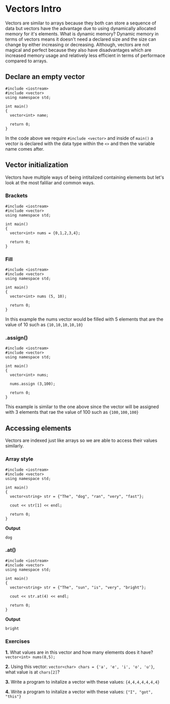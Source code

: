 # Vectors Intro

Vectors are similar to arrays because they both can store a sequence of data but vectors have the advantage due to using dynamically allocated memory for it's elements. What is dynamic memory? Dynamic memory in terms of vectors means it doesn't need a declared size and the size can change by either increasing or decreasing. Although, vectors are not magical and perfect because they also have disadvantages which are increased memory usage and relatively less efficient in terms of performace compared to arrays.

## Declare an empty vector
```
#include <iostream>
#include <vector>
using namespace std;

int main() 
{
  vector<int> name;

  return 0;
}
```

In the code above we require ```#include <vector>``` and inside of ```main()``` a vector is declared with the data type within the ```<>``` and then the variable name comes after.

## Vector initialization
Vectors have multiple ways of being intitalized containing elements but let's look at the most faliliar and common ways.

### Brackets
```
#include <iostream>
#include <vector>
using namespace std;

int main() 
{
  vector<int> nums = {0,1,2,3,4};

  return 0;
}
```

### Fill
```
#include <iostream>
#include <vector>
using namespace std;

int main() 
{
  vector<int> nums (5, 10);

  return 0;
}
```

In this example the nums vector would be filled with 5 elements that are the value of 10 such as ```{10,10,10,10,10}```

### .assign()
```
#include <iostream>
#include <vector>
using namespace std;

int main() 
{
  vector<int> nums;

  nums.assign (3,100);

  return 0;
}
```

This example is similar to the one above since the vector will be assigned with 3 elements that rae the value of 100 such as ```{100,100,100}```

## Accessing elements
Vectors are indexed just like arrays so we are able to access their values similarly.

### Array style
```
#include <iostream>
#include <vector>
using namespace std;

int main() 
{
  vector<string> str = {"The", "dog", "ran", "very", "fast"};

  cout << str[1] << endl;

  return 0;
}
```

__Output__
```
dog
```

### .at()
```
#include <iostream>
#include <vector>
using namespace std;

int main() 
{
  vector<string> str = {"The", "sun", "is", "very", "bright"};

  cout << str.at(4) << endl;

  return 0;
}
```

__Output__
```
bright
```

### Exercises
__1.__ What values are in this vector and how many elements does it have? ```vector<int> nums(8,5);```

__2.__ Using this vector: ```vector<char> chars = {'a', 'e', 'i', 'o', 'u'}```, what value is at ```chars[2]```? 

__3.__ Write a program to initalize a vector with these values: ```{4,4,4,4,4,4,4}``` 

__4.__ Write a program to initalize a vector with these values: ```{"I", "got", "this"}``` 
